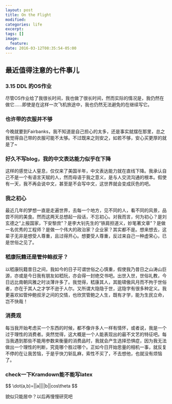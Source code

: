 ```yaml
---
layout: post
title: On the Flight
modified:
categories: life
excerpt:
tags: []
image:
  feature:
date: 2016-03-12T08:35:54-05:00
---
```

## 最近值得注意的七件事儿

### 3.15 DDL 的OS作业
尽管OS作业给了我很长时间，我也做了很长时间，然而实际的情况是，我仍然在做它......即使是在这样一次飞机旅途中，我也仍然无法避免的在继续写它。

### 也许带的衣服并不够
今晚就要到Fairbanks，我不知道是自己担心的太多，还是事实就摆在那里，总之我觉得自己带的衣服可能不太够。不过既来之则安之，如若不够，安心买更厚的就是了~

### 好久不写blog，我的中文表达能力似乎在下降
这样的感觉让人窒息，仅仅来了美国半年，中文表达能力就在直线下降。我承认自己不是一个有语言天赋的人，然而母语于我之意义，是与人交流沟通的根本。假使有一天，我不再会说中文，甚至是不会写中文，这世界就会变成灰色的吧。

### 我之初心
最近几年的梦想一直是走遍世界，去每一个地方，见不同的人，看不同的风景，品尝不同的美食。然而这两天总想起一段话，不忘初心。对我而言，何为初心？是刘玄德之“上报国家，下安黎庶”？是李大钊先生的“铁肩担道义，妙笔著文章”？是做一名优秀的工程师？是做一个伟大的政治家？企业家？其实都不是。想来想去，这辈子无非是想受人尊重，且过得开心。想要受人尊重，反过来自己一种虚荣心，已是世俗之见了。

### 嵇康阮籍还是管仲鲍叔牙？
以嵇康阮籍昔日之间，我如今的日子可谓世俗之心慎重，假使我乃昔日之山涛山巨源，亦或是今日我有朋友如嵇阮，亦会得一封绝交书吧。出世入世，世俗礼教，今日远比南朝风雅之时淡薄许多了。我觉得，嵇康其人，其能啸傲风月而不拘于世俗者，亦在于其人之才学不逊于人尔。又所谓大隐隐于世，这隐字有很多种定义。我更喜欢如管仲鲍叔牙之间的交情，也欣赏管鲍之人生，既有才学，能为生民立命，岂不快哉！

### 消费观
每当我开始考虑买一个东西的时候，都不像许多人一样有情怀，或者说，我是一个过于理性的消费者。突然觉得，这大概是一个人能表现出的最不文艺的特征吧。每当我遇到那些不能用参数来衡量的消费品时，我就会产生选择恐惧症，因为我无法做出一个理性的判断，究竟哪个胜过哪个。正如今日开始思量的相机一事，就反复不停的在让我苦恼，于是乎快刀斩乱麻，索性不买了，不去想他，也就没有烦恼了。

### check一下Kramdown能不能写latex

\$$
\dot(a,b)=||a||||b||cos\theta
$$

貌似只能居中？以后再慢慢研究吧
